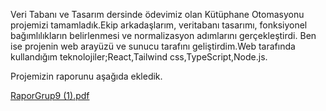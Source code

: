 Veri Tabanı ve Tasarım dersinde ödevimiz olan Kütüphane Otomasyonu projemizi tamamladık.Ekip arkadaşlarım, veritabanı tasarımı, fonksiyonel bağımlılıkların belirlenmesi ve normalizasyon adımlarını gerçekleştirdi.
Ben ise projenin web arayüzü ve sunucu tarafını geliştirdim.Web tarafında kullandığım teknolojiler;React,Tailwind css,TypeScript,Node.js.

Projemizin raporunu aşağıda ekledik.

[RaporGrup9 (1).pdf](https://github.com/user-attachments/files/20390849/RaporGrup9.1.pdf)
